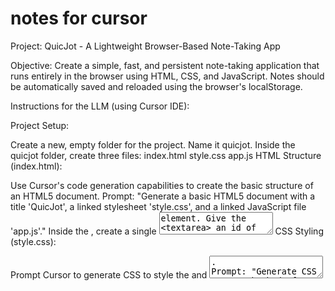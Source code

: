 # notes for cursor

Project: QuicJot - A Lightweight Browser-Based Note-Taking App

Objective: Create a simple, fast, and persistent note-taking application that runs entirely in the browser using HTML, CSS, and JavaScript. Notes should be automatically saved and reloaded using the browser's localStorage.

Instructions for the LLM (using Cursor IDE):

Project Setup:

Create a new, empty folder for the project. Name it quicjot.
Inside the quicjot folder, create three files:
index.html
style.css
app.js
HTML Structure (index.html):

Use Cursor's code generation capabilities to create the basic structure of an HTML5 document.
Prompt: "Generate a basic HTML5 document with a title 'QuicJot', a linked stylesheet 'style.css', and a linked JavaScript file 'app.js'."
Inside the <body>, create a single <textarea> element.
Give the <textarea> an id of "note-content".
HTML

<!DOCTYPE html>
<html>
<head>
    <title>QuicJot</title>
    <link rel="stylesheet" href="style.css">
</head>
<body>
    <textarea id="note-content"></textarea>
    <script src="app.js"></script>
</body>
</html>
CSS Styling (style.css):

Prompt Cursor to generate CSS to style the <body> and <textarea>.
Prompt: "Generate CSS to set the body font to 'Comic Sans MS', cursive, sans-serif, with a margin of 20px. Style the textarea to take up most of the screen width (e.g., 95%) and a significant portion of the screen height (e.g., 80vh). Add padding and a subtle border to the textarea."
Ensure that you include:
font-family: 'Comic Sans MS', cursive, sans-serif; for the body
width: 95%; and height: 80vh; (or similar) for the textarea
Basic styling like padding and border for a visually appealing look.
CSS

body {
    font-family: 'Comic Sans MS', cursive, sans-serif;
    margin: 20px;
}

textarea {
    width: 95%;
    height: 80vh;
    padding: 10px;
    font-size: 16px;
    border: 1px solid #ccc;
}
JavaScript Logic (app.js):

Get the Textarea:

Prompt: "Get the textarea element with the id 'note-content' and store it in a variable named 'noteContent'."
JavaScript

const noteContent = document.getElementById('note-content');
Load Saved Content:

Prompt: "Retrieve saved content from localStorage under the key 'note'. If content exists, set the value of the 'noteContent' textarea to the retrieved content."
JavaScript

const savedContent = localStorage.getItem('note');
if (savedContent) {
    noteContent.value = savedContent;
}
Auto-Save Functionality:

Prompt: "Add an event listener to the 'noteContent' textarea that triggers on the 'input' event. Inside the event listener, save the current value of the textarea to localStorage under the key 'note'."
JavaScript

noteContent.addEventListener('input', () => {
    localStorage.setItem('note', noteContent.value);
});
Testing:

Open index.html in a web browser.
Type some text into the textarea.
Close the browser tab or window.
Re-open index.html.
Verify that the text you typed is still there.
Optional Enhancements (if the LLM can handle it):

Multiple Notes:
Add HTML elements for note titles (e.g., a <select> dropdown or a simple list).
Modify the JavaScript to manage multiple notes, each with a unique ID, storing them as an array or object in localStorage.
Allow creating, deleting, and switching between notes.
Timestamps:
Store the last modified timestamp for each note.
Display the timestamp in the UI.
Important Considerations for the LLM:

Use Cursor's AI features: Leverage Cursor's code generation, auto-completion, and any AI-powered editing or refactoring tools to your advantage.
Prompt Clearly: Provide specific instructions to the LLM, breaking down the task into smaller, manageable steps.
Iterative Development: Build the app incrementally, testing each part before moving on to the next.
Error Handling: While not strictly necessary for this simple app, you can guide the LLM to add basic error handling if it's capable (e.g., checking if localStorage is available).
